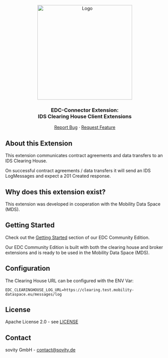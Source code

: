 <!-- PROJECT LOGO -->
<br />
<div align="center">
  <a href="https://github.com/sovity/edc-extensions">
    <img src="https://raw.githubusercontent.com/sovity/edc-ui/main/src/assets/images/sovity_logo.svg" alt="Logo" width="300">
  </a>

<h3 align="center">EDC-Connector Extension:<br />IDS Clearing House Client Extensions</h3>

  <p align="center">
    <a href="https://github.com/sovity/edc-extensions/issues">Report Bug</a>
    ·
    <a href="https://github.com/sovity/edc-extensions/issues">Request Feature</a>
  </p>
</div>

## About this Extension

This extension communicates contract agreements and data transfers to an IDS Clearing House.

On successful contract agreements / data transfers it will send an IDS LogMessages and expect a 201 Created response.

## Why does this extension exist?

This extension was developed in cooperation with the Mobility Data Space (MDS).

## Getting Started

Check out the [Getting Started](https://github.com/sovity/edc-extensions/tree/main/connector#getting-started) section of
our EDC Community Edition.

Our EDC Community Edition is built with both the clearing house and broker extensions and is ready to be used in the
Mobility Data Space (MDS).

## Configuration

The Clearing House URL can be configured with the ENV Var:

```dotenv
EDC_CLEARINGHOUSE_LOG_URL=https://clearing.test.mobility-dataspace.eu/messages/log
```

## License

Apache License 2.0 - see [LICENSE](../../LICENSE)

## Contact

sovity GmbH - contact@sovity.de
